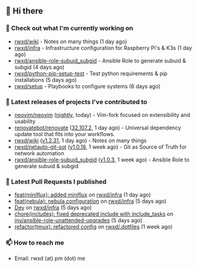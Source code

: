 ## 👋 Hi there

### 👷 Check out what I'm currently working on


- [rwxd/wiki](https://github.com/rwxd/wiki) - Notes on many things (1 day ago)
- [rwxd/infra](https://github.com/rwxd/infra) - Infrastructure configuration for Raspberry Pi&#39;s &amp; K3s (1 day ago)
- [rwxd/ansible-role-subuid_subgid](https://github.com/rwxd/ansible-role-subuid_subgid) - Ansible Role to generate subuid &amp; subgid (4 days ago)
- [rwxd/python-pip-setup-test](https://github.com/rwxd/python-pip-setup-test) - Test python requirements &amp; pip installations (5 days ago)
- [rwxd/setup](https://github.com/rwxd/setup) - Playbooks to configure systems (6 days ago)

### 🔭 Latest releases of projects I've contributed to


- [neovim/neovim](https://github.com/neovim/neovim) ([nightly](https://github.com/neovim/neovim/releases/tag/nightly), today) - Vim-fork focused on extensibility and usability
- [renovatebot/renovate](https://github.com/renovatebot/renovate) ([32.107.2](https://github.com/renovatebot/renovate/releases/tag/32.107.2), 1 day ago) - Universal dependency update tool that fits into your workflows.
- [rwxd/wiki](https://github.com/rwxd/wiki) ([v1.2.31](https://github.com/rwxd/wiki/releases/tag/v1.2.31), 1 day ago) - Notes on many things
- [rwxd/netauto-git-sot](https://github.com/rwxd/netauto-git-sot) ([v1.0.18](https://github.com/rwxd/netauto-git-sot/releases/tag/v1.0.18), 1 week ago) - Git as Source of Truth for network automation
- [rwxd/ansible-role-subuid_subgid](https://github.com/rwxd/ansible-role-subuid_subgid) ([v1.0.3](https://github.com/rwxd/ansible-role-subuid_subgid/releases/tag/v1.0.3), 1 week ago) - Ansible Role to generate subuid &amp; subgid

### 🔨 Latest Pull Requests I published


- [feat(miniflux): added miniflux](https://github.com/rwxd/infra/pull/37) on [rwxd/infra](https://github.com/rwxd/infra) (1 day ago)
- [feat(nebula): nebula configuration](https://github.com/rwxd/infra/pull/34) on [rwxd/infra](https://github.com/rwxd/infra) (5 days ago)
- [Dev](https://github.com/rwxd/infra/pull/33) on [rwxd/infra](https://github.com/rwxd/infra) (5 days ago)
- [chore(includes): fixed deprecated include with include_tasks](https://github.com/jnv/ansible-role-unattended-upgrades/pull/100) on [jnv/ansible-role-unattended-upgrades](https://github.com/jnv/ansible-role-unattended-upgrades) (5 days ago)
- [refactor(tmux): refactored config](https://github.com/rwxd/.dotfiles/pull/18) on [rwxd/.dotfiles](https://github.com/rwxd/.dotfiles) (1 week ago)

### 📫 How to reach me

- Email: rwxd (at) pm (dot) me
